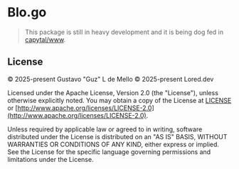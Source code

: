 # Blo.go

> This package is still in heavy development and it is being dog fed
> in [capytal/www](https://forge.capytal.company/capytal/www).

## License

&copy; 2025-present Gustavo "Guz" L de Mello
&copy; 2025-present Lored.dev

Licensed under the Apache License, Version 2.0 (the "License"), unless otherwise
explicitly noted. You may obtain a copy of the License at [LICENSE](./LICENSE) or
[http://www.apache.org/licenses/LICENSE-2.0](http://www.apache.org/licenses/LICENSE-2.0).

Unless required by applicable law or agreed to in writing, software
distributed under the License is distributed on an "AS IS" BASIS,
WITHOUT WARRANTIES OR CONDITIONS OF ANY KIND, either express or implied.
See the License for the specific language governing permissions and
limitations under the License.

